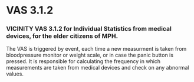 # VAS 3.1.2
### VICINITY VAS 3.1.2 for Individual Statistics from medical devices, for the elder citizens of MPH.

The VAS is triggered by event, each time a new measurment is taken from bloodpressure monitor or weight scale, or in case the panic button is pressed.
It is responsible for calculating the frequency in which measurements are taken from medical devices and check on any abnormal values.
